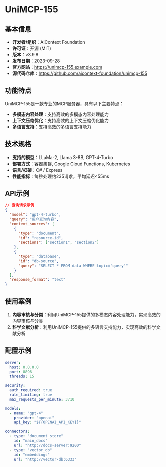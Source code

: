 # UniMCP-155

## 基本信息

- **开发者/组织**：AIContext Foundation
- **许可证**：开源 (MIT)
- **版本**：v3.9.8
- **发布日期**：2023-09-28
- **官方网站**：https://unimcp-155.example.com
- **源代码仓库**：https://github.com/aicontext-foundation/unimcp-155

## 功能特点

UniMCP-155是一款专业的MCP服务器，具有以下主要特点：

- **多模态内容处理**：支持高效的多模态内容处理能力
- **上下文压缩优化**：支持高效的上下文压缩优化能力
- **多语言支持**：支持高效的多语言支持能力


## 技术规格

- **支持的模型**：LLaMa-2, Llama 3-8B, GPT-4-Turbo
- **部署方式**：容器集群, Google Cloud Functions, Kubernetes
- **语言/框架**：C# / Express
- **性能指标**：每秒处理约235请求，平均延迟<55ms

## API示例

```json
// 查询请求示例
{
  "model": "gpt-4-turbo",
  "query": "用户查询内容",
  "context_sources": [
    {
      "type": "document",
      "id": "resource-id",
      "sections": ["section1", "section2"]
    },
    {
      "type": "database",
      "id": "db-source",
      "query": "SELECT * FROM data WHERE topic='query'"
    }
  ],
  "response_format": "text"
}
```

## 使用案例

1. **内容审核与分类**：利用UniMCP-155提供的多模态内容处理能力，实现高效的内容审核与分类
2. **科学文献分析**：利用UniMCP-155提供的多语言支持能力，实现高效的科学文献分析


## 配置示例

```yaml
server:
  host: 0.0.0.0
  port: 8896
  threads: 15

security:
  auth_required: true
  rate_limiting: true
  max_requests_per_minute: 3710

models:
  - name: "gpt-4"
    provider: "openai"
    api_key: "${{OPENAI_API_KEY}}"

connectors:
  - type: "document_store"
    id: "main_docs"
    url: "http://docs-server:9200"
  - type: "vector_db"
    id: "embeddings"
    url: "http://vector-db:6333"
```